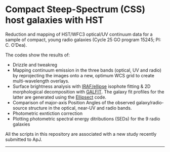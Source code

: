 # Compact Steep-Spectrum (CSS) host galaxies with HST 

Reduction and mapping of HST/WFC3 optical/UV continuum data for a sample of compact, young radio galaxies (Cycle 25 GO program 15245; PI: C. O’Dea).

The codes show the results of:

- Drizzle and tweakreg
- Mapping continuum emission in the three bands (optical, UV and radio) by reprojecting the images onto a new, optimum WCS grid to create multi-wavelength overlays.
- Surface brightness analysis with [IRAF/ellipse](http://stsdas.stsci.edu/documents/SUG/UG_33.html) isophote fitting & 2D morphological decomposition with [GALFIT](https://users.obs.carnegiescience.edu/peng/work/galfit/galfit.html). The galaxy fit profiles for the latter are generated using the [Ellipsect](http://github.com/canorve/EllipSect) code.
- Comparison of major-axis Position Angles of the observed galaxy/radio-source structure in the optical, near-UV and radio bands.
- Photometric exntiction correction
- Plotting photometric spectral energy ditributions (SEDs) for the 9 radio galaxies

All the scripts in this repository are associated with a new study recently submitted to ApJ.

------
